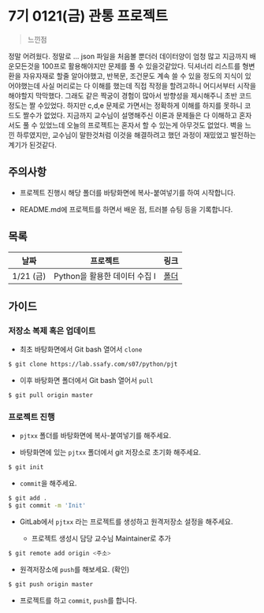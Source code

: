 # 7기 0121(금) 관통 프로젝트

> 느낀점

정말 어려웠다. 정말로 ... json 파일을 처음볼 뿐더러 데이터양이 엄청 많고 지금까지 배운모든것을 100프로 활용해야지만 문제를 풀 수 있을것같았다. 딕셔너리 리스트를 형변환을 자유자재로 할줄 알아야했고, 반복문, 조건문도 계속 쓸 수 있을 정도의 지식이 있어야했는데 사실 머리로는 다 이해를 했는데 직접 작정을 할려고하니 어디서부터 시작을 해야할지 막막했다. 그래도 같은 짝궁이 경험이 많아서 방향성을 제시해주니 초반 코드정도는 짤 수있었다. 하지만 c,d,e 문제로 가면서는 정확하게 이해를 하지를 못하니 코드도 짤수가 없었다. 지금까지 교수님이 설명해주신 이론과 문제들은 다 이해하고 혼자서도 풀 수 있었느데 오늘의 프로젝트는 혼자서 할 수 있는게 아무것도 없었다. 벽을 느낀 하루였지만, 교수님이 말한것처럼 이것을 해결하려고 했던 과정이 재밌었고 발전하는 계기가 된것같다.



## 주의사항

* 프로젝트 진행시 해당 폴더를 바탕화면에 복사-붙여넣기를 하여 시작합니다.

* README.md에 프로젝트를 하면서 배운 점, 트러블 슈팅 등을 기록합니다.

## 목록

| 날짜      | 프로젝트                      | 링크            |
| --------- | ----------------------------- | --------------- |
| 1/21 (금) | Python을 활용한 데이터 수집 I | [폴더](./pjt01) |

## 가이드

### 저장소 복제 혹은 업데이트

* 최초 바탕화면에서 Git bash 열어서 `clone`

```bash
$ git clone https://lab.ssafy.com/s07/python/pjt
```

* 이후 바탕화면 폴더에서 Git bash 열어서 `pull` 

```bash
$ git pull origin master
```

### 프로젝트 진행

* `pjtxx` 폴더를 바탕화면에 복사-붙여넣기를 해주세요.

* 바탕화면에 있는 `pjtxx` 폴더에서 git 저장소로 초기화 해주세요.

```bash
$ git init
```

* `commit`을 해주세요. 

```bash
$ git add .
$ git commit -m 'Init'
```

* GitLab에서 `pjtxx` 라는 프로젝트를 생성하고 원격저장소 설정을 해주세요. 

    * 프로젝트 생성시 담당 교수님 Maintainer로 추가

```bash
$ git remote add origin <주소>
```

* 원격저장소에 `push`를 해보세요. (확인)

```bash
$ git push origin master
```

* 프로젝트를 하고 `commit`, `push`를 합니다.
